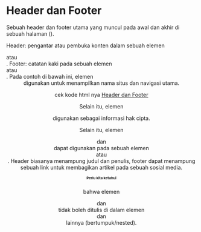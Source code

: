 
# Header dan Footer
Sebuah header dan footer utama yang muncul pada awal dan akhir di sebuah halaman (<body>).

Header: pengantar atau pembuka konten dalam sebuah elemen <article> atau <section>. 
Footer: catatan kaki pada sebuah elemen <article> atau <section>.
Pada contoh di bawah ini, elemen <header> digunakan untuk menampilkan nama situs dan navigasi utama.

cek kode html nya
[Header dan Footer](<Header dan Footer.html>)

Selain itu, elemen <footer> digunakan sebagai informasi hak cipta.

Selain itu, elemen <header> dan <footer> dapat digunakan pada sebuah elemen <article> atau <section>. Header biasanya menampung judul dan penulis, footer dapat menampung sebuah link untuk membagikan artikel pada sebuah sosial media.

# Perlu kita ketahui 
bahwa elemen <header> dan <footer> tidak boleh ditulis di dalam elemen <header> dan <footer> lainnya (bertumpuk/nested).


